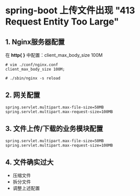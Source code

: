 # spring-boot 上传文件出现 "413 Request Entity Too Large"

## 1. Nginx服务器配置
在 **http{ }** 中配置：client_max_body_size 100M
```
# vim ./conf/nginx.conf
client_max_body_size 100M;

# ./sbin/nginx -s reload
```

## 2. 网关配置
```
spring.servlet.multipart.max-file-size=50MB
spring.servlet.multipart.max-request-size=100MB
```

## 3. 文件上传/下载的业务模块配置
```
spring.servlet.multipart.max-file-size=50MB
spring.servlet.multipart.max-request-size=100MB
```

## 4. 文件确实过大
- 压缩文件
- 拆分文件
- 调整上述配置
